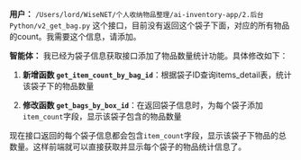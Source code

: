 **用户：** `/Users/lord/WiseNET/个人收纳物品整理/ai-inventory-app/2.后台Python/v2_get_bag.py` 这个接口，目前没有返回这个袋子下面，对应的所有物品的count。我需要这个信息，请添加。

**智能体：** 我已经为袋子信息获取接口添加了物品数量统计功能。具体修改如下：

1. **新增函数 `get_item_count_by_bag_id`**：根据袋子ID查询items_detail表，统计该袋子下的物品数量

2. **修改函数 `get_bags_by_box_id`**：在返回袋子信息时，为每个袋子添加`item_count`字段，显示该袋子包含的物品数量

现在接口返回的每个袋子信息都会包含`item_count`字段，显示该袋子下物品的总数量。这样前端就可以直接获取并显示每个袋子的物品统计信息了。